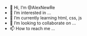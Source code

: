 - 👋 Hi, I’m @AlexNewRe
- 👀 I’m interested in ...
- 🌱 I’m currently learning html, css, js
- 💞️ I’m looking to collaborate on ...
- 📫 How to reach me ...

<!---
AlexNewRe/AlexNewRe is a ✨ special ✨ repository because its `README.md` (this file) appears on your GitHub profile.
You can click the Preview link to take a look at your changes.
--->
